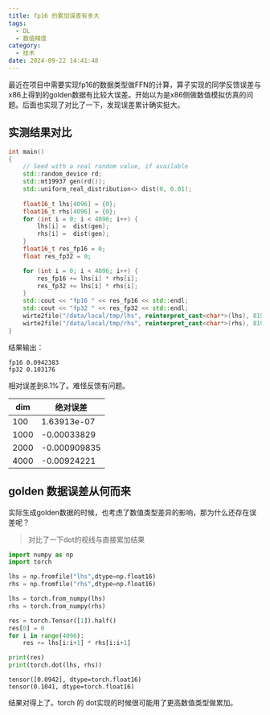 ```yaml
---
title: fp16 的累加误差有多大
tags:
  - DL
  - 数值精度
category:
  - 技术
date: 2024-09-22 14:41:48
---
```

最近在项目中需要实现fp16的数据类型做FFN的计算，算子实现的同学反馈误差与x86上得到的golden数据有比较大误差。开始以为是x86侧做数值模拟仿真的问题。后面也实现了对比了一下，发现误差累计确实挺大。

## 实测结果对比
```c++
int main()
{
    // Seed with a real random value, if available
    std::random_device rd;
    std::mt19937 gen(rd());
    std::uniform_real_distribution<> dist(0, 0.01);
    
    float16_t lhs[4096] = {0};
    float16_t rhs[4096] = {0};
    for (int i = 0; i < 4096; i++) {
        lhs[i] =  dist(gen);
        rhs[i] =  dist(gen);
    }
    float16_t res_fp16 = 0;
    float res_fp32 = 0;

    for (int i = 0; i < 4096; i++) {
        res_fp16 += lhs[i] * rhs[i];
        res_fp32 += lhs[i] * rhs[i];
    }
    std::cout << "fp16 " << res_fp16 << std::endl;
    std::cout << "fp32 " << res_fp32 << std::endl;
    wirte2file("/data/local/tmp/lhs", reinterpret_cast<char*>(lhs), 8192);
    wirte2file("/data/local/tmp/rhs", reinterpret_cast<char*>(rhs), 8192);
}
```
结果输出：
```
fp16 0.0942383
fp32 0.103176
```
相对误差到8.1%了。难怪反馈有问题。

| dim  | 绝对误差         |
| ---- | ------------ |
| 100  | 1.63913e-07  |
| 1000 | -0.00033829  |
| 2000 | -0.000909835 |
| 4000 | -0.00924221  |
## golden 数据误差从何而来
实际生成golden数据的时候，也考虑了数值类型差异的影响，那为什么还存在误差呢？
    
> 对比了一下dot的视线与直接累加结果

```python
import numpy as np
import torch

lhs = np.fromfile("lhs",dtype=np.float16)
rhs = np.fromfile("rhs",dtype=np.float16)

lhs = torch.from_numpy(lhs)
rhs = torch.from_numpy(rhs)

res = torch.Tensor([1]).half()
res[0] = 0
for i in range(4096):
    res += lhs[i:i+1] * rhs[i:i+1]

print(res)
print(torch.dot(lhs, rhs))
```

```
tensor([0.0942], dtype=torch.float16)
tensor(0.1041, dtype=torch.float16)
```
结果对得上了。torch 的 dot实现的时候很可能用了更高数值类型做累加。